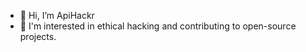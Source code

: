 - 👋 Hi, I’m ApiHackr
- 👀 I'm interested in ethical hacking and contributing to open-source projects.

<!---
ApiHackr/ApiHackr is a ✨ special ✨ repository because its `README.md` (this file) appears on your GitHub profile.
You can click the Preview link to take a look at your changes.
--->
